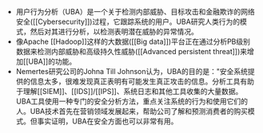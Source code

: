 - 用户行为分析（UBA）是一个关于检测内部威胁、目标攻击和金融欺诈的网络安全([[Cybersecurity]])过程，它跟踪系统的用户。UBA研究人类行为的模式，然后对其进行分析，以检测表明潜在威胁的异常情况。
- 像Apache [[Hadoop]]这样的大数据([[Big data]])平台正在通过分析PB级别数据来检测内部威胁和高级持久性威胁([[Advanced persistent threat]])来增加[[UBA]]的功能。
- Nemertes研究公司的Johna Till Johnson认为，UBA的目的是："安全系统提供的信息太多，很难发现真正表明有可能发生真正攻击的信息。分析工具有助于理解[[SIEM]]、[[IDS]]/[[IPS]]、系统日志和其他工具收集的大量数据。UBA工具使用一种专门的安全分析方法，重点关注系统的行为和使用它们的人。UBA技术首先在营销领域发展起来，帮助公司了解和预测消费者的购买模式。但事实证明，UBA在安全方面也可以非常有用。